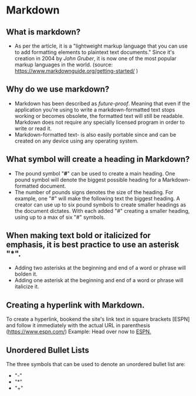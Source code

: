 # Markdown

## What is markdown?
- As per the article, it is a "lightweight markup language that you can use to add formatting elements to plaintext text documents." Since it's creation in 2004 by *John Gruber*, it is now one of the most popular markup languages in the world. (source: https://www.markdownguide.org/getting-started/ )

## Why do we use markdown?
- Markdown has been described as *future-proof*. Meaning that even if the application you're using to write a markdown-formatted text stops working or becomes obsolete, the formatted text will still be readable. Markdown does not require any specially licensed program in order to write or read it.
- Markdown-formatted text- is also easily portable since and can be created on any device using any operating system. 

## What symbol will create a heading in Markdown?
- The pound symbol "**#**" can be used to create a main heading. One pound symbol will denote the biggest possible heading for a Markdown-formatted document.
- The number of pounds signs denotes the size of the heading. For example, one "#" will make the following text the biggest heading. A creator can use up to six pound symbols to create smaller headings as the document dictates. With each added "#" creating a smaller heading, using up to a max of six "#" symbols.

## When making text bold or italicized for emphasis, it is best practice to use an asterisk "*".
- Adding two asterisks at the beginning and end of a word or phrase will bolden it. 
- Adding one asterisk at the beginning and end of a word or phrase will italicize it.

## Creating a hyperlink with Markdown.
To create a hyperlink, bookend the site's link text in square brackets [ESPN] and follow it immediately with the actual URL in parenthesis (https://www.espn.com/)
Example: Head over now to [ESPN.](https://www.espn.com/)

## Unordered Bullet Lists
The three symbols that can be used to denote an unordered bullet list are:
- "-"
- "*"
- "+"
